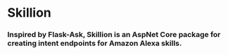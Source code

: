 # Skillion

### Inspired by Flask-Ask, Skillion is an AspNet Core package for creating intent endpoints for Amazon Alexa skills.